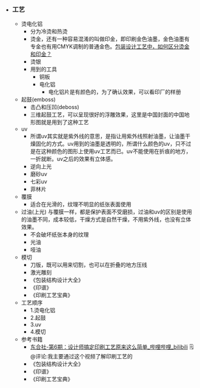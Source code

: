 - ### 工艺
    - 烫电化铝
        - 分为冷烫和热烫
        - 烫金，还有一种容易混淆的叫做印金，即印刷金色油墨，金色油墨有专金也有用CMYK调制的普通金色。[包装设计工艺中，如何区分烫金和印金？](https://www.bilibili.com/video/BV1SF411n7M6/?spm_id_from=pageDriver&vd_source=3d8ccab137cc879b5f9cbc14d68843ab)
        - 烫银
        - 用到的工具
            - 铜板
            - 电化铝
                - 电化铝片是有颜色的，为了确认效果，可以看印厂的样册
    - 起鼓(emboss)
        - 击凸和压凹(deboss)
        - 三维起鼓工艺，可以呈现很好的浮雕效果，这里是中国封面的中国地形图就是用到了这种工艺
    - uv 
        - 所谓uv其实就是紫外线的意思，是指让用紫外线照射油墨，让油墨干燥固化的方式。uv用到的油墨是透明的，所谓什么颜色的uv，只不过是在这种颜色的图形上使用uv工艺而已。uv不能使用在折痕的地方，一折就断。uv之后的效果有立体感。
        - 逆向上光
        - 磨砂uv
        - 七彩uv
        - 菲林片
    - 覆膜
        - 适合在光滑的，纹理不明显的纸张表面使用
    - 过油(上光)  与覆膜一样，都是保护表面不受磨损，过油和uv的区别是使用的油墨不同，成本较低，干燥方式是自然干燥，不用紫外线，也没有立体效果。
        - 不会破坏纸张本身的纹理
        - 光油
        - 哑油
    - 模切
        - 刀版，既可以用来切割，也可以在折叠的地方压线
        - 激光雕刻
        - 《包装结构设计大全》
        - 《印谱》
        - 《印刷工艺宝典》
    - 工艺顺序
        - 1.烫电化铝
        - 2.起鼓
        - 3.uv
        - 4.模切
    - 参考书籍
        - [东合社-第6期：设计师搞定印刷工艺原来这么简单_哔哩哔哩_bilibili](https://www.bilibili.com/video/BV1Jg41177eW/?spm_id_from=pageDriver&vd_source=3d8ccab137cc879b5f9cbc14d68843ab)
          🗒@评论:我主要通过这个视频了解印刷工艺的
        - 《包装结构设计大全》
        - 《印谱》
        - 《印刷工艺宝典》
